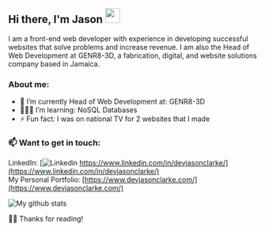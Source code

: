 ## Hi there, I'm Jason <img src="https://raw.githubusercontent.com/iampavangandhi/iampavangandhi/master/gifs/Hi.gif" width="30px">


I am a front-end web developer with experience in developing successful websites that solve problems and increase revenue. I am also the Head of Web Development at GENR8-3D, a fabrication, digital, and website solutions company based in Jamaica.<br>

### About me: 
- 🔭 I’m currently Head of Web Development at: GENR8-3D 
- 👨🏾‍💻 I’m learning: NoSQL Databases
- ⚡ Fun fact: I was on national TV for 2 websites that I made 

### 📫 Want to get in touch: 
LinkedIn: [![Linkedin](https://i.stack.imgur.com/gVE0j.png) https://www.linkedin.com/in/devjasonclarke/](https://www.linkedin.com/in/devjasonclarke/) <br>
My Personal Portfolio: [https://www.devjasonclarke.com/](https://www.devjasonclarke.com/)


![My github stats](https://github-readme-stats.vercel.app/api?username=devJasonClarke&show_icons=true&theme=dark)
 
🙏🏾 Thanks for reading!
